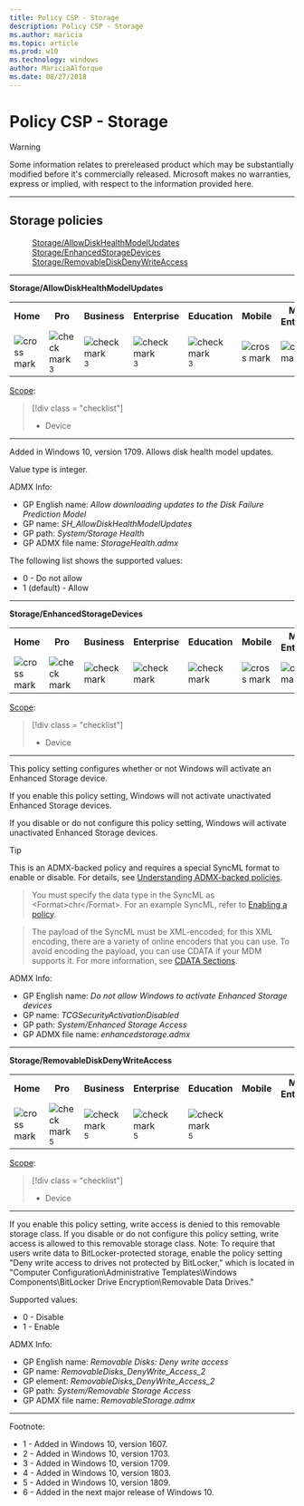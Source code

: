 ```yaml
---
title: Policy CSP - Storage
description: Policy CSP - Storage
ms.author: maricia
ms.topic: article
ms.prod: w10
ms.technology: windows
author: MariciaAlforque
ms.date: 08/27/2018
---
```


# Policy CSP - Storage

> [!WARNING]
> Some information relates to prereleased product which may be substantially modified before it's commercially released. Microsoft makes no warranties, express or implied, with respect to the information provided here.


<hr/>

<!--Policies-->
## Storage policies  

<dl>
  <dd>
    <a href="#storage-allowdiskhealthmodelupdates">Storage/AllowDiskHealthModelUpdates</a>
  </dd>
  <dd>
    <a href="#storage-enhancedstoragedevices">Storage/EnhancedStorageDevices</a>
  </dd>
  <dd>
    <a href="#storage-removablediskdenywriteaccess">Storage/RemovableDiskDenyWriteAccess</a>
  </dd>
</dl>


<hr/>

<!--Policy-->
<a href="" id="storage-allowdiskhealthmodelupdates"></a>**Storage/AllowDiskHealthModelUpdates**  

<!--SupportedSKUs-->
<table>
<tr>
	<th>Home</th>
	<th>Pro</th>
	<th>Business</th>
	<th>Enterprise</th>
	<th>Education</th>
	<th>Mobile</th>
	<th>Mobile Enterprise</th>
</tr>
<tr>
	<td><img src="images/crossmark.png" alt="cross mark" /></td>
	<td><img src="images/checkmark.png" alt="check mark" /><sup>3</sup></td>
	<td><img src="images/checkmark.png" alt="check mark" /><sup>3</sup></td>
	<td><img src="images/checkmark.png" alt="check mark" /><sup>3</sup></td>
	<td><img src="images/checkmark.png" alt="check mark" /><sup>3</sup></td>
	<td><img src="images/crossmark.png" alt="cross mark" /></td>
	<td><img src="images/crossmark.png" alt="cross mark" /></td>
</tr>
</table>

<!--/SupportedSKUs-->
<!--Scope-->
[Scope](./policy-configuration-service-provider.md#policy-scope):

> [!div class = "checklist"]
> * Device

<hr/>

<!--/Scope-->
<!--Description-->
Added in Windows 10, version 1709.  Allows disk health model updates.



Value type is integer.

<!--/Description-->
<!--ADMXMapped-->
ADMX Info:  
-   GP English name: *Allow downloading updates to the Disk Failure Prediction Model*
-   GP name: *SH_AllowDiskHealthModelUpdates*
-   GP path: *System/Storage Health*
-   GP ADMX file name: *StorageHealth.admx*

<!--/ADMXMapped-->
<!--SupportedValues-->
The following list shows the supported values:

-   0 - Do not allow
-   1 (default) - Allow

<!--/SupportedValues-->
<!--/Policy-->

<hr/>

<!--Policy-->
<a href="" id="storage-enhancedstoragedevices"></a>**Storage/EnhancedStorageDevices**  

<!--SupportedSKUs-->
<table>
<tr>
	<th>Home</th>
	<th>Pro</th>
	<th>Business</th>
	<th>Enterprise</th>
	<th>Education</th>
	<th>Mobile</th>
	<th>Mobile Enterprise</th>
</tr>
<tr>
	<td><img src="images/crossmark.png" alt="cross mark" /></td>
	<td><img src="images/checkmark.png" alt="check mark" /></td>
	<td><img src="images/checkmark.png" alt="check mark" /></td>
	<td><img src="images/checkmark.png" alt="check mark" /></td>
	<td><img src="images/checkmark.png" alt="check mark" /></td>
	<td><img src="images/crossmark.png" alt="cross mark" /></td>
	<td><img src="images/crossmark.png" alt="cross mark" /></td>
</tr>
</table>

<!--/SupportedSKUs-->
<!--Scope-->
[Scope](./policy-configuration-service-provider.md#policy-scope):

> [!div class = "checklist"]
> * Device

<hr/>

<!--/Scope-->
<!--Description-->
This policy setting configures whether or not Windows will activate an Enhanced Storage device.

If you enable this policy setting, Windows will not activate unactivated Enhanced Storage devices.

If you disable or do not configure this policy setting, Windows will activate unactivated Enhanced Storage devices.

<!--/Description-->
> [!TIP]
> This is an ADMX-backed policy and requires a special SyncML format to enable or disable.  For details, see [Understanding ADMX-backed policies](./understanding-admx-backed-policies.md).

> You must specify the data type in the SyncML as &lt;Format&gt;chr&lt;/Format&gt;. For an example SyncML, refer to [Enabling a policy](./understanding-admx-backed-policies.md#enabling-a-policy).

> The payload of the SyncML must be XML-encoded; for this XML encoding, there are a variety of online encoders that you can use. To avoid encoding the payload, you can use CDATA if your MDM supports it.  For more information, see [CDATA Sections](http://www.w3.org/TR/REC-xml/#sec-cdata-sect).

<!--ADMXBacked-->
ADMX Info:  
-   GP English name: *Do not allow Windows to activate Enhanced Storage devices*
-   GP name: *TCGSecurityActivationDisabled*
-   GP path: *System/Enhanced Storage Access*
-   GP ADMX file name: *enhancedstorage.admx*

<!--/ADMXBacked-->
<!--/Policy-->

<hr/>

<!--Policy-->
<a href="" id="storage-removablediskdenywriteaccess"></a>**Storage/RemovableDiskDenyWriteAccess**  

<!--SupportedSKUs-->
<table>
<tr>
	<th>Home</th>
	<th>Pro</th>
	<th>Business</th>
	<th>Enterprise</th>
	<th>Education</th>
	<th>Mobile</th>
	<th>Mobile Enterprise</th>
</tr>
<tr>
	<td><img src="images/crossmark.png" alt="cross mark" /></td>
	<td><img src="images/checkmark.png" alt="check mark" /><sup>5</sup></td>
	<td><img src="images/checkmark.png" alt="check mark" /><sup>5</sup></td>
	<td><img src="images/checkmark.png" alt="check mark" /><sup>5</sup></td>
	<td><img src="images/checkmark.png" alt="check mark" /><sup>5</sup></td>
	<td></td>
	<td></td>
</tr>
</table>

<!--/SupportedSKUs-->
<!--Scope-->
[Scope](./policy-configuration-service-provider.md#policy-scope):

> [!div class = "checklist"]
> * Device

<hr/>

<!--/Scope-->
<!--Description-->
If you enable this policy setting, write access is denied to this removable storage class. If you disable or do not configure this policy setting, write access is allowed to this removable storage class. Note: To require that users write data to BitLocker-protected storage, enable the policy setting "Deny write access to drives not protected by BitLocker," which is located in "Computer Configuration\Administrative Templates\Windows Components\BitLocker Drive Encryption\Removable Data Drives."

Supported values:  
-  0 - Disable
-  1 - Enable

<!--/Description-->
<!--ADMXMapped-->
ADMX Info:  
-   GP English name: *Removable Disks: Deny write access*
-   GP name: *RemovableDisks_DenyWrite_Access_2*
-   GP element: *RemovableDisks_DenyWrite_Access_2*
-   GP path: *System/Removable Storage Access*
-   GP ADMX file name: *RemovableStorage.admx*

<!--/ADMXMapped-->
<!--SupportedValues-->

<!--/SupportedValues-->
<!--Example-->

<!--/Example-->
<!--Validation-->

<!--/Validation-->
<!--/Policy-->
<hr/>

Footnote:

-   1 - Added in Windows 10, version 1607.
-   2 - Added in Windows 10, version 1703.
-   3 - Added in Windows 10, version 1709.
-   4 - Added in Windows 10, version 1803.
-   5 - Added in Windows 10, version 1809.
-   6 - Added in the next major release of Windows 10.

<!--/Policies-->

